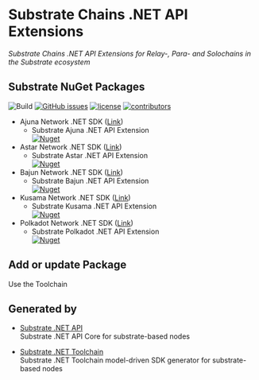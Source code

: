 # Substrate Chains .NET API Extensions
*Substrate Chains .NET API Extensions for Relay-, Para- and Solochains in the Substrate ecosystem*  

## Substrate NuGet Packages
![Build](https://github.com/SubstrateGaming/Substrate.Chains.NET/actions/workflows/build.yml/badge.svg)
[![GitHub issues](https://img.shields.io/github/issues/SubstrateGaming/Substrate.Chains.NET.svg)](https://github.com/SubstrateGaming/Substrate.Chains.NET/issues)
[![license](https://img.shields.io/github/license/SubstrateGaming/Substrate.Chains.NET)](https://github.com/SubstrateGaming/Substrate.Chains.NET/blob/origin/LICENSE)
[![contributors](https://img.shields.io/github/contributors/SubstrateGaming/Substrate.Chains.NET)](https://github.com/SubstrateGaming/Substrate.Chains.NET/graphs/contributors)  

- Ajuna Network .NET SDK ([Link](https://github.com/SubstrateGaming/Substrate.Chains.NET/tree/main/Substrate.Ajuna.NET))
  - Substrate Ajuna .NET API Extension   
[![Nuget](https://img.shields.io/nuget/v/Substrate.Ajuna.NET.Extension)](https://www.nuget.org/packages/Substrate.Ajuna.NET.Extension/)  
- Astar Network .NET SDK ([Link](https://github.com/SubstrateGaming/Substrate.Chains.NET/tree/main/Substrate.Astar.NET))
  - Substrate Astar .NET API Extension  
[![Nuget](https://img.shields.io/nuget/v/Substrate.Astar.NET.Extension)](https://www.nuget.org/packages/Substrate.Astar.NET.Extension/)  
- Bajun Network .NET SDK ([Link](https://github.com/SubstrateGaming/Substrate.Chains.NET/tree/main/Substrate.Bajun.NET))
  - Substrate Bajun .NET API Extension  
[![Nuget](https://img.shields.io/nuget/v/Substrate.Bajun.NET.Extension)](https://www.nuget.org/packages/Substrate.Bajun.NET.Extension/)  
- Kusama Network .NET SDK ([Link](https://github.com/SubstrateGaming/Substrate.Chains.NET/tree/main/Substrate.Kusama.NET))
  - Substrate Kusama .NET API Extension  
[![Nuget](https://img.shields.io/nuget/v/Substrate.Kusama.NET.Extension)](https://www.nuget.org/packages/Substrate.Kusama.NET.Extension/)  
- Polkadot Network .NET SDK ([Link](https://github.com/SubstrateGaming/Substrate.Chains.NET/tree/main/Substrate.Polkadot.NET))
  - Substrate Polkadot .NET API Extension  
[![Nuget](https://img.shields.io/nuget/v/Substrate.Polkadot.NET.Extension)](https://www.nuget.org/packages/Substrate.Polkadot.NET.Extension/)  

## Add or update Package

Use the Toolchain 

## Generated by

- [Substrate .NET API](https://github.com/SubstrateGaming/Substrate.NET.API)  
  Substrate .NET API Core for substrate-based nodes

- [Substrate .NET Toolchain](https://github.com/SubstrateGaming/Substrate.NET.Toolchain)  
  Substrate .NET Toolchain model-driven SDK generator for substrate-based nodes
